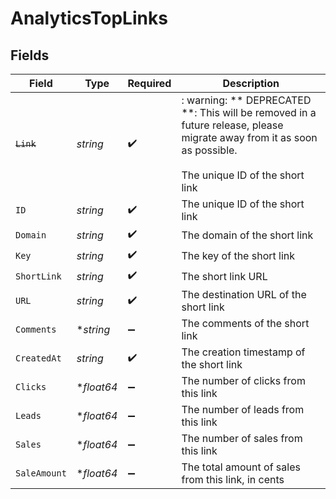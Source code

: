 # AnalyticsTopLinks


## Fields

| Field                                                                                                                                                    | Type                                                                                                                                                     | Required                                                                                                                                                 | Description                                                                                                                                              |
| -------------------------------------------------------------------------------------------------------------------------------------------------------- | -------------------------------------------------------------------------------------------------------------------------------------------------------- | -------------------------------------------------------------------------------------------------------------------------------------------------------- | -------------------------------------------------------------------------------------------------------------------------------------------------------- |
| ~~`Link`~~                                                                                                                                               | *string*                                                                                                                                                 | :heavy_check_mark:                                                                                                                                       | : warning: ** DEPRECATED **: This will be removed in a future release, please migrate away from it as soon as possible.<br/><br/>The unique ID of the short link |
| `ID`                                                                                                                                                     | *string*                                                                                                                                                 | :heavy_check_mark:                                                                                                                                       | The unique ID of the short link                                                                                                                          |
| `Domain`                                                                                                                                                 | *string*                                                                                                                                                 | :heavy_check_mark:                                                                                                                                       | The domain of the short link                                                                                                                             |
| `Key`                                                                                                                                                    | *string*                                                                                                                                                 | :heavy_check_mark:                                                                                                                                       | The key of the short link                                                                                                                                |
| `ShortLink`                                                                                                                                              | *string*                                                                                                                                                 | :heavy_check_mark:                                                                                                                                       | The short link URL                                                                                                                                       |
| `URL`                                                                                                                                                    | *string*                                                                                                                                                 | :heavy_check_mark:                                                                                                                                       | The destination URL of the short link                                                                                                                    |
| `Comments`                                                                                                                                               | **string*                                                                                                                                                | :heavy_minus_sign:                                                                                                                                       | The comments of the short link                                                                                                                           |
| `CreatedAt`                                                                                                                                              | *string*                                                                                                                                                 | :heavy_check_mark:                                                                                                                                       | The creation timestamp of the short link                                                                                                                 |
| `Clicks`                                                                                                                                                 | **float64*                                                                                                                                               | :heavy_minus_sign:                                                                                                                                       | The number of clicks from this link                                                                                                                      |
| `Leads`                                                                                                                                                  | **float64*                                                                                                                                               | :heavy_minus_sign:                                                                                                                                       | The number of leads from this link                                                                                                                       |
| `Sales`                                                                                                                                                  | **float64*                                                                                                                                               | :heavy_minus_sign:                                                                                                                                       | The number of sales from this link                                                                                                                       |
| `SaleAmount`                                                                                                                                             | **float64*                                                                                                                                               | :heavy_minus_sign:                                                                                                                                       | The total amount of sales from this link, in cents                                                                                                       |